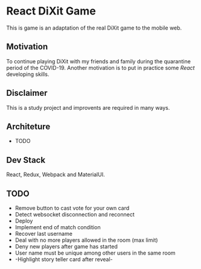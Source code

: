 # React DiXit Game

This is game is an adaptation of the real DiXit game to the mobile web. 

## Motivation 

To continue playing DiXit with my friends and family during the quarantine period of the COVID-19. Another motivation is to put in practice some _React_ developing skills. 

## Disclaimer

This is a study project and improvents are required in many ways.

## Architeture

* TODO

## Dev Stack

React, Redux, Webpack and MaterialUI.

## TODO

* Remove button to cast vote for your own card
* Detect websocket disconnection and reconnect
* Deploy
* Implement end of match condition
* Recover last username
* Deal with no more players allowed in the room (max limit)
* Deny new players after game has started
* User name must be unique among other users in the same room
* -Highlight story teller card after reveal-